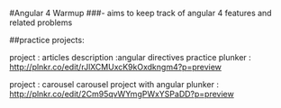 #Angular 4 Warmup
###- aims to keep track of angular 4 features and related problems

##practice projects:

project : articles
description :angular directives practice
plunker : http://plnkr.co/edit/rJlXCMUxcK9kOxdkngm4?p=preview

project : carousel
carousel project with angular
plunker : http://plnkr.co/edit/2Cm95qvWYmgPWxYSPaDD?p=preview

